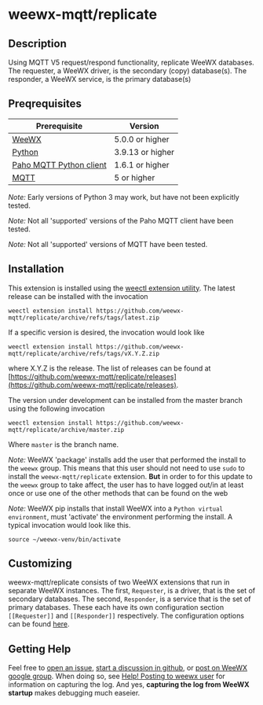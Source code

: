 # weewx-mqtt/replicate

## Description

Using MQTT V5 request/respond functionality, replicate WeeWX databases.
The requester, a WeeWX driver, is the secondary (copy) database(s).
The responder, a WeeWX service, is the primary database(s)

## Preqrequisites

|Prerequisite                                                   |Version                  |
|---------------------------------------------------------------|-------------------------|
|[WeeWX](https://www.weewx.com)                                 |5.0.0 or higher          |
|[Python](https://www.python.org)                               |3.9.13 or higher         |
|[Paho MQTT Python client](https://pypi.org/project/paho-mqtt/) |1.6.1 or higher          |
|[MQTT](https://mqtt.org)                                       |5 or higher              |

*Note:* Early versions of Python 3 may work, but have not been explicitly tested.

*Note:* Not all 'supported' versions of the Paho MQTT client have been tested.

*Note:* Not all 'supported' versions of MQTT have been tested.

## Installation

This extension is installed using the [weectl extension utility](https://www.weewx.com/docs/5.0/utilities/weectl-extension/).
The latest release can be installed with the invocation

```shell
weectl extension install https://github.com/weewx-mqtt/replicate/archive/refs/tags/latest.zip
```

If a specific version is desired, the invocation would look like

```shell
weectl extension install https://github.com/weewx-mqtt/replicate/archive/refs/tags/vX.Y.Z.zip
```

where X.Y.Z is the release.
The list of releases can be found at [https://github.com/weewx-mqtt/replicate/releases](https://github.com/weewx-mqtt/replicate/releases).

The version under development can be installed from the master branch using the following invocation

```shell
weectl extension install https://github.com/weewx-mqtt/replicate/archive/master.zip
```

Where `master` is the branch name.

*Note:* WeeWX 'package' installs add the user that performed the install to the `weewx` group.
This means that this user should not need to use `sudo` to install the `weewx-mqtt/replicate` extension.
**But** in order to for this update to the `weewx` group to take affect, the user has to have logged out/in at least once or use one of the other methods that can be found on the web

*Note:* WeeWX pip installs that install WeeWX into a `Python virtual environment`, must 'activate' the environment performing the install. A typical invocation would look like this.

```shell
source ~/weewx-venv/bin/activate
```

## Customizing

weewx-mqtt/replicate consists of two WeeWX extensions that run in separate WeeWX instances.
The first, `Requester`, is a driver, that is the set of secondary databases.
The second, `Responder`, is a service that is the set of primary databases.
These each have its own configuration section `[[Requester]]` and `[[Responder]]` respectively.
The configuration options can be found [here](https://github.com/weewx-mqtt/replicate/wiki/Common-Options).

## Getting Help

Feel free to [open an issue](https://github.com/weewx-mqtt/replicate/issues/new),
[start a discussion in github](https://github.com/weewx-mqtt/replicate/discussions/new),
or [post on WeeWX google group](https://groups.google.com/g/weewx-user).
When doing so, see [Help! Posting to weewx user](https://github.com/weewx/weewx/wiki/Help!-Posting-to-weewx-user)
for information on capturing the log.
And yes, **capturing the log from WeeWX startup** makes debugging much easeier.
